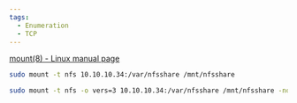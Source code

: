 ```yaml
---
tags:
  - Enumeration
  - TCP
---
```


[mount(8) - Linux manual page](https://www.man7.org/linux/man-pages/man8/mount.8.html)


```bash
sudo mount -t nfs 10.10.10.34:/var/nfsshare /mnt/nfsshare
```
```bash
sudo mount -t nfs -o vers=3 10.10.10.34:/var/nfsshare /mnt/nfsshare -nolock
```
